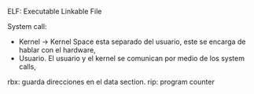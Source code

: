 ELF: Executable Linkable File

System call: 
- Kernel -> Kernel Space esta separado del usuario, este se encarga de hablar con el hardware, 
- Usuario.
El usuario y el kernel se comunican por medio de los system calls, 

rbx: guarda direcciones en el data section.
rip: program counter